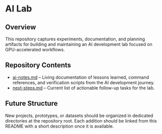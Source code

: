 # AI Lab

## Overview
This repository captures experiments, documentation, and planning artifacts for building and maintaining an AI development lab focused on GPU-accelerated workflows.

## Repository Contents
- [ai-notes.md](./ai-notes.md) – Living documentation of lessons learned, command references, and verification scripts from the AI development journey.
- [next-steps.md](./next-steps.md) – Current list of actionable follow-up tasks for the lab.

## Future Structure
New projects, prototypes, or datasets should be organized in dedicated directories at the repository root. Each addition should be linked from this README with a short description once it is available.
